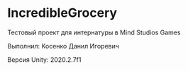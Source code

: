 # IncredibleGrocery
Тестовый проект для интернатуры в Mind Studios Games

Выполнил: Косенко Данил Игоревич

Версия Unity: 2020.2.7f1

